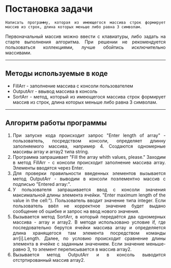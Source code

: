 # Постановка задачи

<style>body {text-align: justify}</style>
    Написать программу, которая из имеющегося массива строк формирует массив из строк, длина которых меньше либо равна 3 символам. 
Первоначальный массив можно ввести с клавиатуры, либо задать на старте выполнения алгоритма. При решении не рекомендуется
пользоваться коллекциями, лучше обойтись исключительно массивами. 

***
## Методы используемые в коде

* FillArr - заполнение массива с консоли пользователем
* OutputArr - ввывод массива в консоль
* SortArr - метод, который из имеющегося массива строк формирует массив из строк, длина которых меньше либо равна 3 символам.

***
## Алгоритм работы программы

1. При запуске кода происходит запрос "Enter length of array" - пользователь, посредством консоли, определяет длинну заполняемого массива, например 4. Создаются одномерные массивы array и array2 типа string.
2. Программа запрашивает  "Fill the array whith values, please." Заходим в метод FillArr - с консоли происходит заполнение массива array. Элементы вводятся через Enter.
3. Для проверки правильности введенных элементов вызывается метод OutputArr - выводим в консоли поэлементно массив с подписью "Entered array:".
4. У пользователя запрашивается ввод с консоли значения максимальной длины элемента ячейки. "Enter maximum length of the value in the cell:"). Пользователь вводит значение типа integer. Если пользователь ввёл не корректное значение будет выдано сообщение об ошибке и запрос на ввод нового значения.
5. Вызывается метод SortArr, в который передаётся два одномерных массива - array и array2. В методе использовано условие if, где последовательно берутся ячейки массива array и определяется длина хранящегося там элемента посредством команды arr[i].Length. Далее, по условию происходит сравнение длины элемента в ячейке с заданным значением. Если значение меньше-равно 3, то элемент переписывается в массив array2. 
6. Вызывается метод OutputArr и в консоль выводится отстртированный массив array2.   